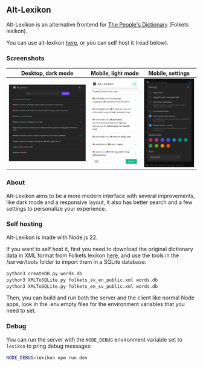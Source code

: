## Alt-Lexikon

Alt-Lexikon is an alternative frontend for [The People's Dictionary](https://folkets-lexikon.csc.kth.se/ "The People's Dictionary") (Folkets lexikon). 

You can use alt-lexikon [here](https://dev.flere.pw/lexikon/ "here"), or you can self host it (read below).

### Screenshots

| Desktop, dark mode | Mobile, light mode | Mobile, settings
| - | - | - |
| ![](/screenshots/desktop-dark.jpg?raw=true) | ![](/screenshots/mobile-light.jpg?raw=true) | ![](/screenshots/mobile-dark-settings.jpg?raw=true)

### About

Alt-Lexikon aims to be a more modern interface with several improvements, like dark mode and a responsive layout, it also has better search and a few settings to personalize your experience.

### Self hosting

Alt-Lexikon is made with Node.js 22.

If you want to self host it, first you need to download the original dictionary data in XML format from Folkets lexikon [here](https://folkets-lexikon.csc.kth.se/folkets/om.en.html "here"), and use the tools in the /server/tools folder to import them in a SQLite database:
```bash
python3 createDB.py words.db
python3 XMLToSQLite.py folkets_sv_en_public.xml words.db
python3 XMLToSQLite.py folkets_en_sv_public.xml words.db
```
Then, you can build and run both the server and the client like normal Node apps, look in the .env.empty files for the environment variables that you need to set.

### Debug

You can run the server with the `NODE_DEBUG` environment variable set to `lexikon` to pring debug messages:
```bash
NODE_DEBUG=lexikon npm run dev
```
